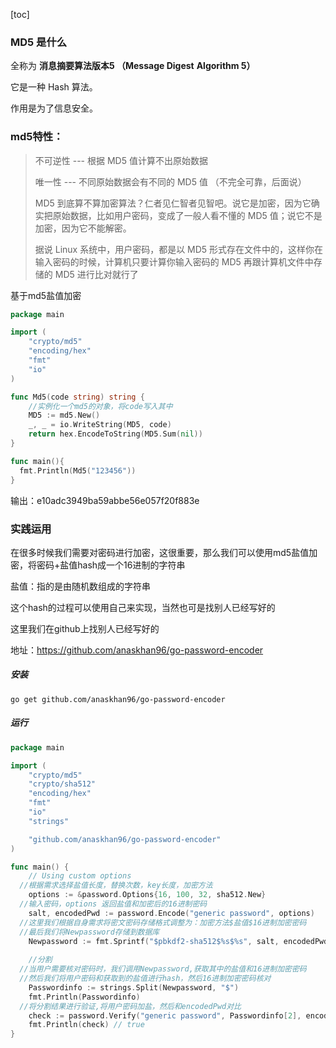[toc]



### MD5 是什么 

全称为 **消息摘要算法版本5 （Message Digest** **Algorithm 5）**

它是一种 Hash 算法。

作用是为了信息安全。

### md5特性：

>不可逆性 --- 根据 MD5 值计算不出原始数据
>
>唯一性 --- 不同原始数据会有不同的 MD5 值 （不完全可靠，后面说）
>
>MD5 到底算不算加密算法？仁者见仁智者见智吧。说它是加密，因为它确实把原始数据，比如用户密码，变成了一般人看不懂的 MD5 值；说它不是加密，因为它不能解密。
>
>据说 Linux 系统中，用户密码，都是以 MD5 形式存在文件中的，这样你在输入密码的时候，计算机只要计算你输入密码的 MD5 再跟计算机文件中存储的 MD5 进行比对就行了

基于md5盐值加密

```go
package main

import (
	"crypto/md5"
	"encoding/hex"
	"fmt"
	"io"
)

func Md5(code string) string {
	//实例化一个md5的对象，将code写入其中
	MD5 := md5.New()
	_, _ = io.WriteString(MD5, code)
	return hex.EncodeToString(MD5.Sum(nil))
}

func main(){
  fmt.Println(Md5("123456"))
}
```

输出：e10adc3949ba59abbe56e057f20f883e



### 实践运用

在很多时候我们需要对密码进行加密，这很重要，那么我们可以使用md5盐值加密，将密码+盐值hash成一个16进制的字符串

盐值：指的是由随机数组成的字符串

这个hash的过程可以使用自己来实现，当然也可是找别人已经写好的

这里我们在github上找别人已经写好的

地址：https://github.com/anaskhan96/go-password-encoder

##### 安装

```
go get github.com/anaskhan96/go-password-encoder
```

##### 运行

```go
package main

import (
	"crypto/md5"
	"crypto/sha512"
	"encoding/hex"
	"fmt"
	"io"
	"strings"

	"github.com/anaskhan96/go-password-encoder"
)

func main() {
	// Using custom options
  //根据需求选择盐值长度，替换次数，key长度，加密方法
	options := &password.Options{16, 100, 32, sha512.New}
  //输入密码，options 返回盐值和加密后的16进制密码
	salt, encodedPwd := password.Encode("generic password", options)
  //这里我们根据自身需求将密文密码存储格式调整为：加密方法$盐值$16进制加密密码
  //最后我们将Newpassword存储到数据库
	Newpassword := fmt.Sprintf("$pbkdf2-sha512$%s$%s", salt, encodedPwd)
  
	//分割
  //当用户需要核对密码时，我们调用Newpassword,获取其中的盐值和16进制加密密码
  //然后我们将用户密码和获取到的盐值进行hash，然后16进制加密密码核对
	Passwordinfo := strings.Split(Newpassword, "$")
	fmt.Println(Passwordinfo)
  //将分割结果进行验证,将用户密码加盐，然后和encodedPwd对比
	check := password.Verify("generic password", Passwordinfo[2], encodedPwd, options)
	fmt.Println(check) // true
}
```



